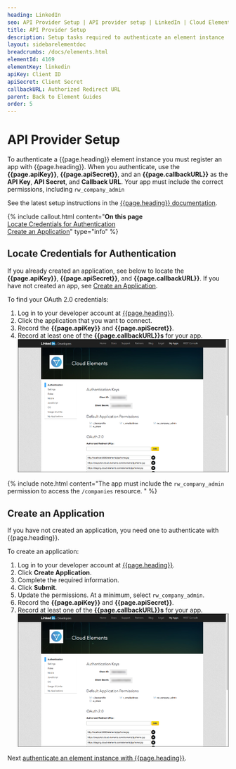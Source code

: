 ```yaml
---
heading: LinkedIn
seo: API Provider Setup | API provider setup | LinkedIn | Cloud Elements API Docs
title: API Provider Setup
description: Setup tasks required to authenticate an element instance
layout: sidebarelementdoc
breadcrumbs: /docs/elements.html
elementId: 4169
elementKey: linkedin
apiKey: Client ID
apiSecret: Client Secret
callbackURL: Authorized Redirect URL
parent: Back to Element Guides
order: 5
---
```


# API Provider Setup

To authenticate a {{page.heading}} element instance you must register an app with {{page.heading}}. When you authenticate, use the **{{page.apiKey}}**, **{{page.apiSecret}}**, and an **{{page.callbackURL}}** as the **API Key**, **API Secret**, and **Callback URL**.  Your app must include the correct permissions, including `rw_company_admin`

See the latest setup instructions in the [{{page.heading}} documentation](https://developer.linkedin.com/docs/oauth2).

{% include callout.html content="<strong>On this page</strong></br><a href=#locate-credentials-for-authentication>Locate Credentials for Authentication</a></br><a href=#create-an-application>Create an Application</a>" type="info" %}

## Locate Credentials for Authentication

If you already created an application, see below to locate the **{{page.apiKey}}**, **{{page.apiSecret}}**, and **{{page.callbackURL}}**. If you have not created an app, see [Create an Application](#create-an-application).

To find your OAuth 2.0 credentials:

1. Log in to your developer account at [{{page.heading}}](https://www.linkedin.com/developer/apps/).
2. Click the application that you want to connect.
3. Record the **{{page.apiKey}}** and **{{page.apiSecret}}**.
3. Record at least one of the **{{page.callbackURL}}s** for your app.
![Key secret and URL](img/linkedin-creds.png)

{% include note.html content="The app must include the <code>rw_company_admin</code> permission to access the <code>/companies</code> resource.  " %}

## Create an Application

If you have not created an application, you need one to authenticate with {{page.heading}}.

To create an application:

1. Log in to your developer account at [{{page.heading}}](https://www.linkedin.com/developer/apps/).
2. Click **Create Application**.
3. Complete the required information.
4. Click **Submit**.
5. Update the permissions. At a minimum, select `rw_company_admin`.
3. Record the **{{page.apiKey}}** and **{{page.apiSecret}}**.
3. Record at least one of the **{{page.callbackURL}}s** for your app.
![Key secret and URL](img/linkedin-creds.png)

Next [authenticate an element instance with {{page.heading}}](authenticate.html).
